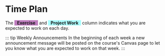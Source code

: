# Time Plan
The <span style="background-color: #80008082; display: inline-block; padding: 0 8px; font-weight: bold;">Exercise</span> and <span style="background-color: #00ffff54; display: inline-block; padding: 0 8px; font-weight: bold;">Project Work</span> column indicates what you are expected to work on each day. 

::: tip Weekly Announcements
In the beginning of each week a new announcement message will be posted on the course's Canvas page to let you know what you are expected to work on that week.
:::

<TimePlan
	:startDate='new Date(2021, 7, 30)'
	:columns='[
		{key: "l", name: "Lectures", color: "#ffa5009c"},
		{key: "s", name: "Lab Sessions", color: "#ffff0070"},
		{key: "e", name: "Exercise", color: "#80008082"},
		{key: "p", name: "Project Work", color: "#00ffff75"},
		{key: "i", name: "Important", color: "#ff000094"},
	]'
	:rows='[
		// 35
		{l: "Introduction", e: "1"},
		{l: "Tutorial 1: HTTP & HTML", e: "1"},
		{s: "Group 1, 3", e: "1", p: "Part 1: Spec."},
		{s: "Group 2", e: "1", p: "Part 1: Spec."},
		{p: "Part 1: Spec."},
		{},
		{},
		// 36
		{p: "Part 2: GUI", e: "2"},
		{p: "Part 2: GUI", l: "Tutorial 2: CSS", e: "2"},
		{s: "Group 1, 3", e: "2", p: "Part 2: GUI"},
		{s: "Group 2", e: "2", p: "Part 2: GUI"},
		{p: "Part 2: GUI"},
		{},
		{},
		// 37
		{p: "Part 3: App", l: "Tutorial 3: Express", e: "3"},
		{p: "Part 3: App", e: "3"},
		{s: "Group 1, 3", p: "Part 3: App", e: "3"},
		{s: "Group 2", p: "Part 3: App", e: "3", i: "Exam registration open!"},
		{p: "Part 3: App"},
		{},
		{},
		// 38
		{p: "Part 4: SQLite"},
		{p: "Part 4: SQLite", l: "Tutorial 4: SQLite"},
		{s: "Group 1, 3", p: "Part 4: SQLite"},
		{s: "Group 2", p: "Part 5: Forms"},
		{p: "Part 5: Forms"},
		{},
		{},
		// 39
		{p: "Part 5: Forms"},
		{p: "Part 6: Errors", l: "Tutorial 5: Cookies & Sessions"},
		{s: "Group 1, 3", p: "Part 6: Errors"},
		{s: "Group 2", p: "Part 6: Errors"},
		{p: "Part 7: Auth"},
		{},
		{i: "Deadline Submit Project Report for Feedback"},
		// 40
		{p: "Part 7: Auth"},
		{p: "Part 7: Auth", l: "Tutorial 6: Security"},
		{s: "Group 1", p: "Part 8: Security"},
		{s: "Group 2, 3", p: "Part 8: Security", i: "Exam registration closes around now."},
		{p: "Part 8: Security"},
		{},
		{},
		// 41
		{p: "Part 9: Optional"},
		{l: "Sample Exam/Repetition", p: "Part 9: Optional"},
		{s: "Group 1, 3", p: "Part 9: Optional"},
		{s: "Group 2", p: "Part 10: Deploy"},
		{p: "Part 10: Deploy"},
		{},
		{},
		// 42
		{p: "Part 11: Demonstration", i: "Project Work Demonstration, Exam"},
		{p: "Part 11: Demonstration", i: "Project Work Demonstration"},
		{p: "Part 11: Demonstration", i: "Project Work Demonstration"},
		{p: "Part 11: Demonstration", i: "Project Work Demonstration"},
		{p: "Part 11: Demonstration", i: "Project Work Demonstration"},
		{},
		{p: "Part 12: Submitting", i: "Deadline Submit Project Work on Canvas"},
	]'
/>

